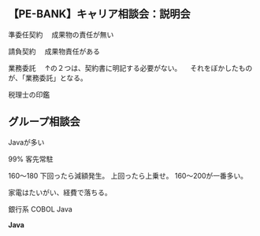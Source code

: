 ## 【PE-BANK】キャリア相談会：説明会

準委任契約
　成果物の責任が無い

請負契約
　成果物責任がある


業務委託
　↑の２つは、契約書に明記する必要がない。
　それをぼかしたものが、「業務委託」となる。



税理士の印鑑

## グループ相談会

Javaが多い

99% 客先常駐

160～180
下回ったら減額発生。
上回ったら上乗せ。
160～200が一番多い。

家電はたいがい、経費で落ちる。

銀行系
COBOL
Java

**Java**


